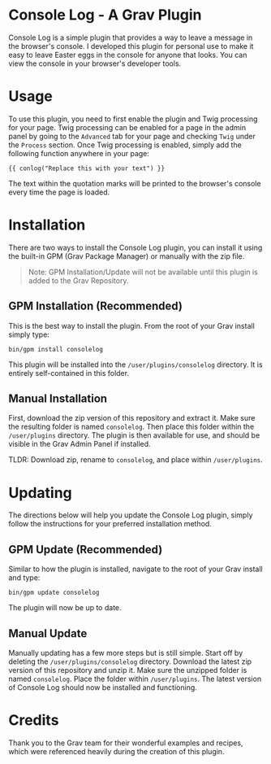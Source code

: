 # Console Log - A Grav Plugin

Console Log is a simple plugin that provides a way to leave a message in the browser's console. I developed this plugin for personal use to make it easy to leave Easter eggs in the console for anyone that looks. You can view the console in your browser's developer tools.

# Usage

To use this plugin, you need to first enable the plugin and Twig processing for your page. Twig processing can be enabled for a page in the admin panel by going to the `Advanced` tab for your page and checking `Twig` under the `Process` section. Once Twig processing is enabled, simply add the following function anywhere in your page: 

`{{ conlog("Replace this with your text") }}`

The text within the quotation marks will be printed to the browser's console every time the page is loaded.

# Installation

There are two ways to install the Console Log plugin, you can install it using the built-in GPM (Grav Package Manager) or manually with the zip file.

> Note: GPM Installation/Update will not be available until this plugin is added to the Grav Repository.

## GPM Installation (Recommended)

This is the best way to install the plugin. From the root of your Grav install simply type:

	bin/gpm install consolelog

This plugin will be installed into the `/user/plugins/consolelog` directory. It is entirely self-contained in this folder.

## Manual Installation

First, download the zip version of this repository and extract it. Make sure the resulting folder is named `consolelog`. Then place this folder within the `/user/plugins` directory. The plugin is then available for use, and should be visible in the Grav Admin Panel if installed.

TLDR: Download zip, rename to `consolelog`, and place within `/user/plugins`.

# Updating

The directions below will help you update the Console Log plugin, simply follow the instructions for your preferred installation method.

## GPM Update (Recommended)

Similar to how the plugin is installed, navigate to the root of your Grav install and type:

	bin/gpm update consolelog

The plugin will now be up to date.

## Manual Update

Manually updating has a few more steps but is still simple. Start off by deleting the `/user/plugins/consolelog` directory. Download the latest zip version of this repository and unzip it. Make sure the unzipped folder is named `consolelog`. Place the folder within `/user/plugins`. The latest version of Console Log should now be installed and functioning.

# Credits

Thank you to the Grav team for their wonderful examples and recipes, which were referenced heavily during the creation of this plugin.
